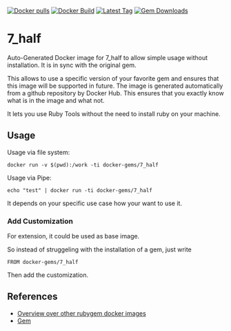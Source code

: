 [![Docker pulls](https://img.shields.io/docker/pulls/rubygem/7_half.svg)](https://hub.docker.com/r/rubygem/7_half/)
[![Docker Build](https://img.shields.io/docker/automated/rubygem/7_half.svg)](https://hub.docker.com/r/rubygem/7_half/)
[![Latest Tag](https://img.shields.io/github/tag/docker-rubygem/7_half.svg)](https://hub.docker.com/r/rubygem/7_half/)
[![Gem Downloads](https://img.shields.io/gem/dt/7_half.svg)](https://rubygems.org/gems/7_half/)
# 7_half

Auto-Generated Docker image for 7_half to allow simple usage without installation.
It is in sync with the original gem.

This allows to use a specific version of your favorite gem and ensures that this image will be supported in future.
The image is generated automatically from a github repository by Docker Hub.
This ensures that you exactly know what is in the image and what not.

It lets you use Ruby Tools without the need to install ruby on your machine.

## Usage

Usage via file system:

`docker run -v $(pwd):/work -ti docker-gems/7_half`

Usage via Pipe:

`echo "test" | docker run -ti docker-gems/7_half`

It depends on your specific use case how your want to use it.

### Add Customization

For extension, it could be used as base image.

So instead of struggeling with the installation of a gem, just write

`FROM docker-gems/7_half`

Then add the customization.

## References

 - [Overview over other rubygem docker images](https://github.com/thinkbot/docker-rubygem)
 - [Gem](https://rubygems.org/gems/7_half/)
